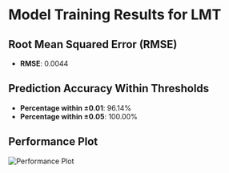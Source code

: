 # Model Training Results for LMT

## Root Mean Squared Error (RMSE)
- **RMSE**: 0.0044

## Prediction Accuracy Within Thresholds
- **Percentage within ±0.01**: 96.14%
- **Percentage within ±0.05**: 100.00%

## Performance Plot
![Performance Plot](../imgs/LMT.png)
